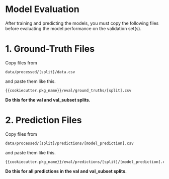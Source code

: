 # Model Evaluation

After training and predicting the models, you must copy the following files
before evaluating the model performance on the validation set(s).

# 1. Ground-Truth Files

Copy files from

```
data/processed/[split]/data.csv
```

and paste them like this.

```
{{cookiecutter.pkg_name}}/eval/ground_truths/[split].csv
```

**Do this for the val and val_subset splits.**

# 2. Prediction Files

Copy files from

```
data/processed/[split]/predictions/[model_prediction].csv
```

and paste them like this.

```
{{cookiecutter.pkg_name}}/eval/predictions/[split]/[model_prediction].csv
```

**Do this for all predictions in the val and val_subset splits.**
